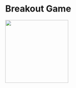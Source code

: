 # Breakout Game

<img src="https://user-images.githubusercontent.com/51072685/119474877-92704d00-bd87-11eb-8b3d-988bf254b13c.gif" width="200">

